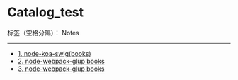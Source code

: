 ﻿# Catalog_test

标签（空格分隔）： Notes

---

- [1. node-koa-swig(books)](https://github.com/rel-start/Notes/blob/master/Test/node-koa-swig%20books.md)
- [2. node-webpack-glup books](https://github.com/rel-start/Notes/blob/master/Test/2.node-webpack-glup%20books.md)
- [3. node-webpack-glup books](https://github.com/rel-start/Notes/blob/master/Test/3.node-webpack-glup%20books.md)




